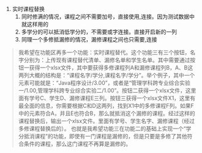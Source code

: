 1. 实时课程替换
   1. 同时修满的情况，课程之间不需要加号，直接使用,连接。因为测试数据中就这样用的
   2. 多学分的可以抵消低学分的，不需要或字连接。直接开启新的一列
   3. 同理一个多修抵漏修的情况，漏修课程之间也只需要,连接



> 我希望在功能区再多一个功能：实时课程替代。这个功能三有三个按钮，名字分别为：上传现有课程替代清单、漏修名单和学生名单。其中需要通过按钮一获得一个xlsx文件，其中要获得多修课程列A和漏修课程列B，A、B这两列大概的结构是：“课程名字/学分,课程名字/学分”。举个例子，其中一个元素可能就是：“Java程序设计/3.00”，或者是“管理学科跨专业综合实验一/1.00,管理学科跨专业综合实验二/1.00”。按钮二获得一个xlsx文件，这里面有学号C、学生D、漏修课程E三列。按钮三获得一个xlsx文件X1，这里有最全面的信息，你需要根据C和D这两列，找到X1中的多修课程F列。如果F中的元素符合A，并且E也符合B，那么就抵消这个漏修的课程。经过这样的课程替换后，输出一个xlsx文件。里面有学号、学生名字、漏修课程（经过多修课程替换后的）。
> 也就是我希望功能三在功能二的基础上实现一个“学分抵消课程”的功能，即使有一门课程是漏修的，但是只要是多修了其他符合条件的课程，那么这门课程不再算是漏修的。